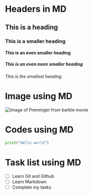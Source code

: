 # Headers in MD
## This is a heading
### This is a smaller heading
#### This is an even smaller heading
##### This is an even more smaller heading
###### This is the smallest heading

# Image using MD

![Image of Preminger from barbie movie](https://static.wikia.nocookie.net/villains/images/5/58/Premingerbarbievillains.jpg/revision/latest?cb=20210519094225)

# Codes using MD

```python
print("Hello world")
```

# Task list using MD

- [ ] Learn Git and Github
- [ ] Learn Markdown
- [ ] Complete my tasks
